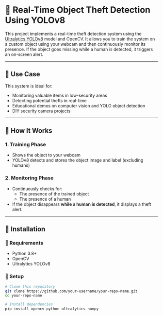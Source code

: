 # 🚨 Real-Time Object Theft Detection Using YOLOv8

This project implements a real-time theft detection system using the [Ultralytics YOLOv8](https://github.com/ultralytics/ultralytics) model and OpenCV. It allows you to train the system on a custom object using your webcam and then continuously monitor its presence. If the object goes missing while a human is detected, it triggers an on-screen alert.

---

## 🎯 Use Case

This system is ideal for:
- Monitoring valuable items in low-security areas
- Detecting potential thefts in real-time
- Educational demos on computer vision and YOLO object detection
- DIY security camera projects

---

## 🧠 How It Works

### 1. **Training Phase**  
- Shows the object to your webcam
- YOLOv8 detects and stores the object image and label (excluding humans)

### 2. **Monitoring Phase**  
- Continuously checks for:
  - The presence of the trained object
  - The presence of a human
- If the object disappears **while a human is detected**, it displays a theft alert.

---

## 🚀 Installation

### 🧰 Requirements

- Python 3.8+
- OpenCV
- Ultralytics YOLOv8

### 🔧 Setup

```bash
# Clone this repository
git clone https://github.com/your-username/your-repo-name.git
cd your-repo-name

# Install dependencies
pip install opencv-python ultralytics numpy

